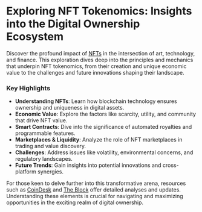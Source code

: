 # Exploring NFT Tokenomics: Insights into the Digital Ownership Ecosystem

Discover the profound impact of [NFTs](https://en.wikipedia.org/wiki/Non-fungible_token) in the intersection of art, technology, and finance. This exploration dives deep into the principles and mechanics that underpin NFT tokenomics, from their creation and unique economic value to the challenges and future innovations shaping their landscape.

### Key Highlights

- **Understanding NFTs**: Learn how blockchain technology ensures ownership and uniqueness in digital assets.
- **Economic Value**: Explore the factors like scarcity, utility, and community that drive NFT value.
- **Smart Contracts**: Dive into the significance of automated royalties and programmable features.
- **Marketplaces & Liquidity**: Analyze the role of NFT marketplaces in trading and value discovery.
- **Challenges**: Address issues like volatility, environmental concerns, and regulatory landscapes.
- **Future Trends**: Gain insights into potential innovations and cross-platform synergies.

For those keen to delve further into this transformative arena, resources such as [CoinDesk](https://www.coindesk.com/learn/what-are-nfts-and-why-are-they-booming/) and [The Block](https://www.theblock.co/) offer detailed analyses and updates. Understanding these elements is crucial for navigating and maximizing opportunities in the exciting realm of digital ownership.
